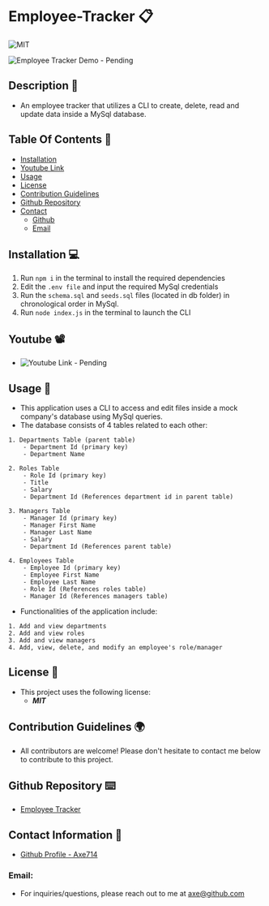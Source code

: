 # Employee-Tracker 📋

![MIT](https://img.shields.io/badge/License-MIT-blue.svg)

![Employee Tracker Demo - Pending](#)

## Description 📍
- An employee tracker that utilizes a CLI to create, delete, read and update data inside a MySql database.

## Table Of Contents 📜
* [Installation](#installation)
* [Youtube Link](#youtube)
* [Usage](#usage)
* [License](#license)
* [Contribution Guidelines](#contribution-guidelines)
* [Github Repository](#github-repository)
* [Contact](#contact-information)
    * [Github](#github)
    * [Email](#email)

## Installation 💻
 1. Run ``` npm i ``` in the terminal to install the required dependencies
 2. Edit the ```.env file``` and input the required MySql credentials
 3. Run the ```schema.sql``` and ```seeds.sql``` files (located in db folder) in chronological order in MySql.
 4. Run ```node index.js``` in the terminal to launch the CLI

## Youtube 📽️
- ![Youtube Link - Pending](https://www.google.com)

## Usage 📌
- This application uses a CLI to access and edit files inside a mock company's database using MySql queries. 
- The database consists of 4 tables related to each other:
```
1. Departments Table (parent table)
    - Department Id (primary key)
    - Department Name

2. Roles Table
    - Role Id (primary key)
    - Title
    - Salary
    - Department Id (References department id in parent table)

3. Managers Table
    - Manager Id (primary key)
    - Manager First Name
    - Manager Last Name
    - Salary
    - Department Id (References parent table)

4. Employees Table
    - Employee Id (primary key)
    - Employee First Name
    - Employee Last Name
    - Role Id (References roles table)
    - Manager Id (References managers table)
```

- Functionalities of the application include: 
```
1. Add and view departments
2. Add and view roles
3. Add and view managers
4. Add, view, delete, and modify an employee's role/manager
```

## License 📃
- This project uses the following license:<br>
     - ***MIT***

## Contribution Guidelines 🌍
- All contributors are welcome! Please don't hesitate to contact me below to contribute to this project.

## Github Repository ⌨️
- [Employee Tracker](https://github.com/axe714/Employee-Tracker)

## Contact Information 📨
- [Github Profile - Axe714](www.github.com/axe714)

### Email:
- For inquiries/questions, please reach out to me at axe@github.com

